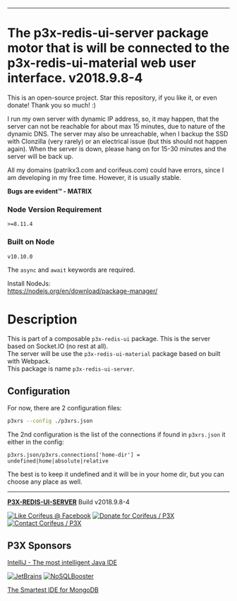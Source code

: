 [//]: #@corifeus-header

   
 
---
# The p3x-redis-ui-server package motor that is will be connected to the p3x-redis-ui-material web user interface. v2018.9.8-4  

This is an open-source project. Star this repository, if you like it, or even donate! Thank you so much! :)

I run my own server with dynamic IP address, so, it may happen, that the server can not be reachable for about max 15 minutes, due to nature of the dynamic DNS. The server may also be unreachable, when I backup the SSD with Clonzilla (very rarely) or an electrical issue (but this should not happen again). When the server is down, please hang on for 15-30 minutes and the server will be back up.

All my domains (patrikx3.com and corifeus.com) could have errors, since I am developing in my free time. However, it is usually stable.

**Bugs are evident™ - MATRIX️**

### Node Version Requirement 
``` 
>=8.11.4 
```  
   
### Built on Node 
``` 
v10.10.0
```   
   
The ```async``` and ```await``` keywords are required.

Install NodeJs:    
https://nodejs.org/en/download/package-manager/    



# Description  

                        
[//]: #@corifeus-header:end

This is part of a composable  `p3x-redis-ui` package. This is the server based on Socket.IO (no rest at all).  
The server will be use the `p3x-redis-ui-material` package based on built with Webpack.  
This package is name `p3x-redis-ui-server`.

## Configuration

For now, there are 2 configuration files:
```bash
p3xrs --config ./p3xrs.json
```

The 2nd configuration is the list of the connections if found in `p3xrs.json` it either in the config: 
```text
p3xrs.json/p3xrs.connections['home-dir'] = undefined|home|absolute|relative 
```

The best is to keep it undefined and it will be in your home dir, but you can choose any place as well.

[//]: #@corifeus-footer

---

[**P3X-REDIS-UI-SERVER**](https://pages.corifeus.com/redis-ui-server) Build v2018.9.8-4 

[![Like Corifeus @ Facebook](https://img.shields.io/badge/LIKE-Corifeus-3b5998.svg)](https://www.facebook.com/corifeus.software) [![Donate for Corifeus / P3X](https://img.shields.io/badge/Donate-Corifeus-003087.svg)](https://www.paypal.com/cgi-bin/webscr?cmd=_s-xclick&hosted_button_id=QZVM4V6HVZJW6)  [![Contact Corifeus / P3X](https://img.shields.io/badge/Contact-P3X-ff9900.svg)](https://www.patrikx3.com/en/front/contact) 


## P3X Sponsors

[IntelliJ - The most intelligent Java IDE](https://www.jetbrains.com)
  
[![JetBrains](https://cdn.corifeus.com/assets/svg/jetbrains-logo.svg)](https://www.jetbrains.com/) [![NoSQLBooster](https://cdn.corifeus.com/assets/png/nosqlbooster-70x70.png)](https://www.nosqlbooster.com/)

[The Smartest IDE for MongoDB](https://www.nosqlbooster.com)
  
  
 

[//]: #@corifeus-footer:end